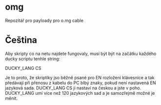 # omg
Repozitář pro payloady pro o.mg cable

# Čeština
Aby skripty co na netu najdete fungovaly, musí být být na začátku každého ducky scriptu tenhle string:

DUCKY_LANG CS

Je to proto, že skriptíky jso běžně psané pro EN rozložení klávesnice a tak předávají při přenosu z kabelu do PC blbý znaky, pokud není nastavená EN jazyková sada. DUCKY_LANG CS ji nastaví na českou a jste v poho. DUCKY_LANG umí více než 120 jazykových sad a je samozřejmě možné je měnit.
